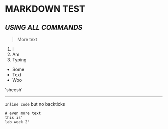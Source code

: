 # **MARKDOWN TEST**
## *USING ALL COMMANDS*

> More text

1. I
2. Am
3. Typing

- Some
- Text
- Woo

'sheesh'

---

`Inline code` but no backticks

```
# even more text
this is'
lab week 2'
```

